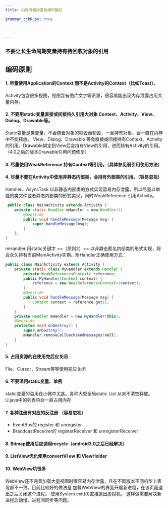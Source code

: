 ```yaml
---
title: 内存泄漏排查及编码建议

grammar_cjkRuby: true

 

---
```


### 不要让长生命周期变量持有待回收对象的引用
## 编码原则
#### 1.	尽量使用Application的Context 而不是Activity的Context（比如Toast）。
Activity包含很多视图，视图含有图片文字等资源，很容易能出现内存泄露占用大量内存。

#### 2. 不要用static变量直接或间接持久引用大对象 Context、Activity、View、Dialog、Drawable等。
Static变量是类变量，不会随着对象的销毁而销毁，一旦持有对象，会一直在内存中不能释放。
	View、Dialog、Drawable 等会直接或间接持有Context、Activity的引用。Drawable绑定到View后会持有View的引用，进而持有Activity的引用。（4.0之后的版本Drawable引用问题修复）
#### 3.	尽量使用WeakReference 持有Context等引用。（具体参见弱引用使用方法）
#### 4.	尽量不要在Activity中使用非静态内部类，会持有外部类的引用。（容易忽视）
Handler、AsyncTask 以非静态内部类的方式实现容易内存泄露，所以尽量以单独的类文件或者静态内部类的形式实现，同时WeakReference 引用Activity。
```java
 public class MainActivity extends Activity {
    private static Handler mHandler = new Handler(){
        @Override
        public void handleMessage(Message msg) {
            super.handleMessage(msg);
        }
    };
}
```
mHandler 用static关键字 ==（原则2）== 以非静态匿名内部类的形式实现，将会永久持有当前MainActivity实例。附Handler正确使用方式：
```java
public class MainActivity extends Activity {
    private static class MyHandler extends Handler {
        private WeakReference<Context> reference;
        public MyHandler(Context context) {
            reference = new WeakReference<Context>(context);
        }
        @Override
        public void handleMessage(Message msg) {
            Context context = reference.get();
        }
    }
    private Handler mHandler = new MyHandler(this);
    @Override
    protected void onDestroy() {
        super.onDestroy();
        mHandler.removeCallbacksAndMessages(null);
    }
}
```
 
#### 5.	占用资源的在使用完后应关闭
File，Cursor，Stream等等使用完应关闭
#### 6.	不要滥用static变量、单例
static变量的滥用在小微中尤甚。各种大型全局static List 从来不清空释放。U.java中的列表将会一直占用内存
 
#### 7.	各种注册有对应的反注册 （容易忽视）
* EventBus的 register 和 unregister
* BraodcastReceiver的 registerReceiver 和 unregisterReceiver
#### 8.	Bitmap使用后应调用recycle（android3.0之后已经解决）
#### 9.	ListView优化使用convertVi ew 和 ViewHolder
#### 10.	WebView坑很多
WebView还不完善加载大量视图时很容易内存泄露，且在不同版本不同机型上表现都不一致。目前比较好的做法是
加载WebView的界面开启新进程，在该页面退出之后关闭这个进程。
使用System.exit(0)直接退出虚拟机。
这样做需要解决新进程启动慢、进程间同步等问题。
